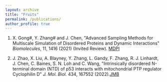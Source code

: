 ```yaml
---
layout: archive
title: "Fruits"
permalink: /publications/
author_profile: true
---
```

1. X. Gong#, Y. Zhang# and J. Chen, "Advanced Sampling Methods for Multiscale Simulation of Disordered Proteins and Dynamic Interactions" <i>Biomolecules</i>, 11, 1416 (2021) (Invited Review). [MDPI](https://www.mdpi.com/2218-273X/11/10/1416)

2. J. Zhao, X. Liu, A. Blayney, Y. Zhang, L. Gandy, F. Zhang, R. J. Linhardt, J. Chen, C. Baines, S. N. Loh and C. Wang, "Intrinsically disordered N-terminal domain (NTD) of p53 interacts with mitochondrial PTP regulator Cyclophilin D" <i>J. Mol. Biol.</i> 434, 167552 (2022).[JMB](https://pubmed.ncbi.nlm.nih.gov/35341741/)

